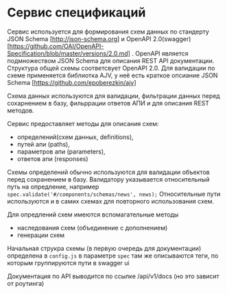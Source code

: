 # Сервис спецификаций

Сервис используется для формирования схем данных по стандерту JSON Schema [http://json-schema.org]
и OpenAPI 2.0(swagger) [https://github.com/OAI/OpenAPI-Specification/blob/master/versions/2.0.md] . 
OpenAPI является подмножеством JSON Schema для описания REST API документации.
Структура общей схемы соответсвует OpenAPI 2.0.
Для валидации по схеме применяется библиотка AJV, у неё есть краткое опсиание JSON Schema [https://github.com/epoberezkin/ajv]

Схема данных используются для валидации, фильтрации данных перед сохарнением в базу, фильррации ответов АПИ
и для описания REST методов. 

Сервис предоставляет методы для описания схем:
- определений(схем данных, definitions), 
- путей апи (paths), 
- параметров апи (parameters),
- ответов апи (responses)

Схемы определений обычно используются для валидации объектов перед сохранением в базу. Валидатору указывается
относительный путь на опредление, например `spec.validate('#/components/schemas/news', news);`
Относительные пути используются и в самих схемах для повторного использования схем.

Для опредлений схем имеются вспомагательные методы
- наследования схем (объединение с дополнением)
- генерации схем

Начальная струкра схемы (в первую очередь для документации) определена в `config.js` в параметре `spec`
там же описываются теги, по которым группируются пути в swagger ui

Документация по API выводится по ссылке /api/v1/docs  (но это зависит от роутинга)